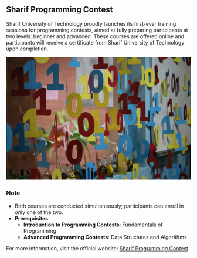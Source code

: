 ## Sharif Programming Contest

Sharif University of Technology proudly launches its first-ever training sessions for programming contests, aimed at fully preparing participants at two levels: beginner and advanced. These courses are offered online and participants will receive a certificate from Sharif University of Technology upon completion.

<div align="center">
  <img 
    style="width: 700px;"
    src="https://github.com/Sharif-ProgrammingContest/.github/blob/main/Competition.jpg">
</div>

### Note
- Both courses are conducted simultaneously; participants can enroll in only one of the two.
- **Prerequisites**:
  - **Introduction to Programming Contests**: Fundamentals of Programming
  - **Advanced Programming Contests**: Data Structures and Algorithms

For more information, visit the official website: [Sharif Programming Contest](https://pc.ce.sharif.edu).
